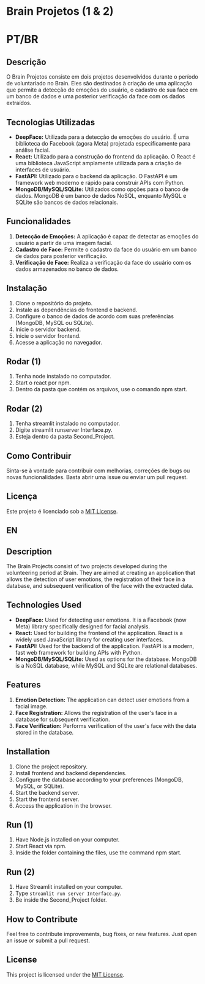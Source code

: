 # Brain Projetos (1 & 2)

# PT/BR

## Descrição
O Brain Projetos consiste em dois projetos desenvolvidos durante o período de voluntariado no Brain. Eles são destinados à criação de uma aplicação que permite a detecção de emoções do usuário, o cadastro de sua face em um banco de dados e uma posterior verificação da face com os dados extraídos.

## Tecnologias Utilizadas
- **DeepFace:** Utilizada para a detecção de emoções do usuário. É uma biblioteca do Facebook (agora Meta) projetada especificamente para análise facial.
- **React:** Utilizado para a construção do frontend da aplicação. O React é uma biblioteca JavaScript amplamente utilizada para a criação de interfaces de usuário.
- **FastAPI:** Utilizado para o backend da aplicação. O FastAPI é um framework web moderno e rápido para construir APIs com Python.
- **MongoDB/MySQL/SQLite:** Utilizados como opções para o banco de dados. MongoDB é um banco de dados NoSQL, enquanto MySQL e SQLite são bancos de dados relacionais.

## Funcionalidades
1. **Detecção de Emoções:** A aplicação é capaz de detectar as emoções do usuário a partir de uma imagem facial.
2. **Cadastro de Face:** Permite o cadastro da face do usuário em um banco de dados para posterior verificação.
3. **Verificação de Face:** Realiza a verificação da face do usuário com os dados armazenados no banco de dados.

## Instalação
1. Clone o repositório do projeto.
2. Instale as dependências do frontend e backend.
3. Configure o banco de dados de acordo com suas preferências (MongoDB, MySQL ou SQLite).
4. Inicie o servidor backend.
5. Inicie o servidor frontend.
6. Acesse a aplicação no navegador.

## Rodar (1)
1. Tenha node instalado no computador.
2. Start o react por npm.
3. Dentro da pasta que contém os arquivos, use o comando npm start.

## Rodar (2)
1. Tenha streamlit instalado no computador.
2. Digite streamlit runserver Interface.py.
3. Esteja dentro da pasta Second_Project.


## Como Contribuir
Sinta-se à vontade para contribuir com melhorias, correções de bugs ou novas funcionalidades. Basta abrir uma issue ou enviar um pull request.

## Licença
Este projeto é licenciado sob a [MIT License](https://opensource.org/licenses/MIT).

## EN

## Description
The Brain Projects consist of two projects developed during the volunteering period at Brain. They are aimed at creating an application that allows the detection of user emotions, the registration of their face in a database, and subsequent verification of the face with the extracted data.

## Technologies Used
- **DeepFace:** Used for detecting user emotions. It is a Facebook (now Meta) library specifically designed for facial analysis.
- **React:** Used for building the frontend of the application. React is a widely used JavaScript library for creating user interfaces.
- **FastAPI:** Used for the backend of the application. FastAPI is a modern, fast web framework for building APIs with Python.
- **MongoDB/MySQL/SQLite:** Used as options for the database. MongoDB is a NoSQL database, while MySQL and SQLite are relational databases.

## Features
1. **Emotion Detection:** The application can detect user emotions from a facial image.
2. **Face Registration:** Allows the registration of the user's face in a database for subsequent verification.
3. **Face Verification:** Performs verification of the user's face with the data stored in the database.

## Installation
1. Clone the project repository.
2. Install frontend and backend dependencies.
3. Configure the database according to your preferences (MongoDB, MySQL, or SQLite).
4. Start the backend server.
5. Start the frontend server.
6. Access the application in the browser.

## Run (1)
1. Have Node.js installed on your computer.
2. Start React via npm.
3. Inside the folder containing the files, use the command npm start.

## Run (2)
1. Have Streamlit installed on your computer.
2. Type `streamlit run server Interface.py`.
3. Be inside the Second_Project folder.

## How to Contribute
Feel free to contribute improvements, bug fixes, or new features. Just open an issue or submit a pull request.

## License
This project is licensed under the [MIT License](https://opensource.org/licenses/MIT).
